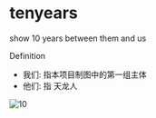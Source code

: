 # tenyears
show 10 years between them and us

Definition
- 我们: 指本项目制图中的第一组主体
- 他们: 指 天龙人

![10](https://github.com/tiandi79/tenyears/assets/12792708/b01f5c78-5b33-4f95-bb86-3cc68784a2de)
